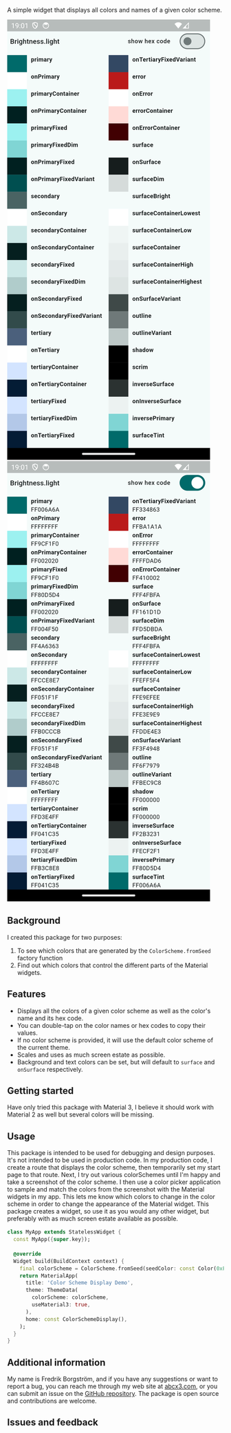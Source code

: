 <!--
This README describes the package. If you publish this package to pub.dev,
this README's contents appear on the landing page for your package.

For information about how to write a good package README, see the guide for
[writing package pages](https://dart.dev/tools/pub/writing-package-pages).

For general information about developing packages, see the Dart guide for
[creating packages](https://dart.dev/guides/libraries/create-packages)
and the Flutter guide for
[developing packages and plugins](https://flutter.dev/to/develop-packages).
-->

A simple widget that displays all colors and names of a given color scheme.

![Screenshot_1723225960](screenshots/Screenshot_1723309308.png) ![Screenshot_1723226350](screenshots/Screenshot_1723309312.png)

## Background

I created this package for two purposes:
1. To see which colors that are generated by the `ColorScheme.fromSeed` factory function
2. Find out which colors that control the different parts of the Material widgets.

## Features

* Displays all the colors of a given color scheme as well as the color's name and its hex code.
* You can double-tap on the color names or hex codes to copy their values.
* If no color scheme is provided, it will use the default color scheme of the current theme.
* Scales and uses as much screen estate as possible.
* Background and text colors can be set, but will default to `surface` and `onSurface` respectively.

## Getting started

Have only tried this package with Material 3, I believe it should work with Material 2 as well but
several colors will be missing.

## Usage

This package is intended to be used for debugging and design purposes. It's not intended to be used in production code.
In my production code, I create a route that displays the color scheme, then temporarily set my start page to that route.
Next, I try out various colorSchemes until I'm happy and take a screenshot of the color scheme.
I then use a color picker application to sample and match the colors from the screenshot with the Material widgets in my app. This lets
me know which colors to change in the color scheme in order to change the appearance of the Material widget.
This package creates a widget, so use it as you would any other widget, but preferably with as much
screen estate available as possible.

```dart
class MyApp extends StatelessWidget {
  const MyApp({super.key});

  @override
  Widget build(BuildContext context) {
    final colorScheme = ColorScheme.fromSeed(seedColor: const Color(0xFF2FB2B2), brightness: Brightness.light, dynamicSchemeVariant: DynamicSchemeVariant.tonalSpot);
    return MaterialApp(
      title: 'Color Scheme Display Demo',
      theme: ThemeData(
        colorScheme: colorScheme,
        useMaterial3: true,
      ),
      home: const ColorSchemeDisplay(),
    );
  }
}
```



## Additional information

My name is Fredrik Borgström, and if you have any suggestions or want to report a bug, you can reach
me through my web site at [abcx3.com](https://abcx3.com), or you can submit an issue on the 
[GitHub repository](https://github.com/FredrikBorgstrom/color_scheme_display).
The package is open source and contributions are welcome.

## Issues and feedback
